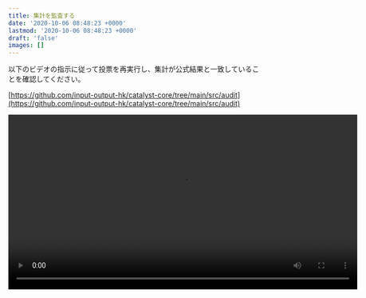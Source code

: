 ```yaml
---
title: 集計を監査する
date: '2020-10-06 08:48:23 +0000'
lastmod: '2020-10-06 08:48:23 +0000'
draft: 'false'
images: []
---
```


以下のビデオの指示に従って投票を再実行し、集計が公式結果と一致していることを確認してください。

[https://github.com/input-output-hk/catalyst-core/tree/main/src/audit](https://github.com/input-output-hk/catalyst-core/tree/main/src/audit)

<video width="700" controls>
  <source src="https://files.gitbook.com/v0/b/gitbook-x-prod.appspot.com/o/spaces%2F1WSgbrgHqq5E9Mh8hoBn%2Fuploads%2FcGCdz6GxUFtLdbduuL9p%2Faudit_tooling.mp4?alt=media&amp;token=aca83b29-b66c-45de-84c7-0a5241978606" type="video/mp4"></source></video>

